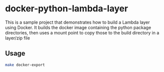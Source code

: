 # docker-python-lambda-layer

This is a sample project that demonstrates how to build a Lambda layer using Docker.  It builds the docker image containing the python package directories, then uses a mount point to copy those to the build directory in a layer/zip file


## Usage

```bash
make docker-export
```